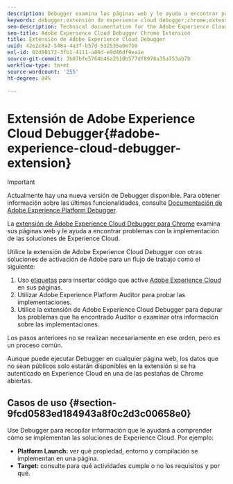 ```yaml
---
description: Debugger examina las páginas web y le ayuda a encontrar problemas con la implementación de las soluciones de Experience Cloud
keywords: debugger;extensión de experience cloud debugger;chrome;extensión
seo-description: Technical documentation for the Adobe Experience Cloud Debugger Chrome Extension - examine your web pages and understand problems with your Experience Cloud solution mplementations
seo-title: Adobe Experience Cloud Debugger Chrome Extension
title: Extensión de Adobe Experience Cloud Debugger
uuid: 42e2c8a2-548a-4a3f-b57d-532535a0e7b9
exl-id: 02d88172-3fb1-4111-a80d-e9d46df9ea1e
source-git-commit: 3b07bfe5764b46a2510b577df8978a35a753ab7b
workflow-type: tm+mt
source-wordcount: '255'
ht-degree: 84%

---
```


# Extensión de Adobe Experience Cloud Debugger{#adobe-experience-cloud-debugger-extension}

>[!IMPORTANT]
>
>Actualmente hay una nueva versión de Debugger disponible. Para obtener información sobre las últimas funcionalidades, consulte [Documentación de Adobe Experience Platform Debugger](../debugger2/experience-cloud-debugger.md).

La [extensión de Adobe Experience Cloud Debugger para Chrome](https://chrome.google.com/webstore/detail/adobe-experience-platform/bfnnokhpnncpkdmbokanobigaccjkpob) examina sus páginas web y le ayuda a encontrar problemas con la implementación de las soluciones de Experience Cloud.

Utilice la extensión de Adobe Experience Cloud Debugger con otras soluciones de activación de Adobe para un flujo de trabajo como el siguiente:

1. Uso [etiquetas](https://experienceleague.adobe.com/docs/launch/using/home.html?lang=es) para insertar código que active [Adobe Experience Cloud](https://experienceleague.adobe.com/docs/home.html) en sus páginas.
1. Utilizar Adobe Experience Platform Auditor para probar las implementaciones.
1. Utilice la extensión de Adobe Experience Cloud Debugger para depurar los problemas que ha encontrado Auditor o examinar otra información sobre las implementaciones.

Los pasos anteriores no se realizan necesariamente en ese orden, pero es un proceso común.

Aunque puede ejecutar Debugger en cualquier página web, los datos que no sean públicos solo estarán disponibles en la extensión si se ha autenticado en Experience Cloud en una de las pestañas de Chrome abiertas.

## Casos de uso {#section-9fcd0583ed184943a8f0c2d3c00658e0}

Use Debugger para recopilar información que le ayudará a comprender cómo se implementan las soluciones de Experience Cloud. Por ejemplo:

* **Platform Launch:** ver qué propiedad, entorno y compilación se implementan en una página.
* **Target:** consulte para qué actividades cumple o no los requisitos y por qué.
